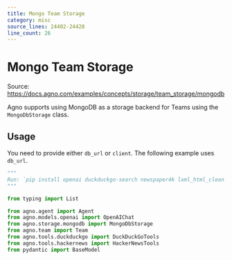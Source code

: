 ```yaml
---
title: Mongo Team Storage
category: misc
source_lines: 24402-24428
line_count: 26
---
```


# Mongo Team Storage
Source: https://docs.agno.com/examples/concepts/storage/team_storage/mongodb



Agno supports using MongoDB as a storage backend for Teams using the `MongoDbStorage` class.

## Usage

You need to provide either `db_url` or `client`. The following example uses `db_url`.

```python mongodb_storage_for_team.py
"""
Run: `pip install openai duckduckgo-search newspaper4k lxml_html_clean agno` to install the dependencies
"""

from typing import List

from agno.agent import Agent
from agno.models.openai import OpenAIChat
from agno.storage.mongodb import MongoDbStorage
from agno.team import Team
from agno.tools.duckduckgo import DuckDuckGoTools
from agno.tools.hackernews import HackerNewsTools
from pydantic import BaseModel

